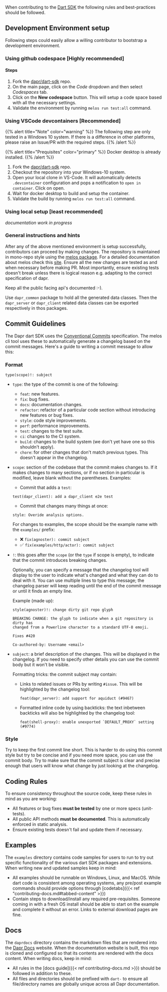 
When contributing to the [Dart SDK](https://github.com/dapr/dart-sdk) the following rules and best-practices should be followed.

## Development Environment setup
Following steps could easily allow a willing contributor to bootstrap a development 
environment.
### Using github codespace [Highly recommended]

#### Steps
1. Fork the [dapr/dart-sdk](https://github.com/dapr/dart-sdk) repo.
2. On the main page, click on the *Code* dropdown and then select *Codespaces* tab.
3. Click on the **New codespace** button. This will setup a code space based with all the necessary settings.
4. Validate the environment by running `melos run test:all` command.

### Using VSCode devcontainers [Recommended]

{{% alert title="Note" color="warning" %}}
The following step are only tested in a Windows 10 system. If there is a difference in other platforms, please raise an Issue/PR with the required steps.
{{% /alert %}}

{{% alert title="Prequisites" color="primary" %}}
Docker desktop is already installed.
{{% /alert %}}

1. Fork the [dapr/dart-sdk](https://github.com/dapr/dart-sdk) repo.
2. Checkout the repository into your Windows-10 system.
3. Open your local clone in VS-Code. It will automatically detects `.devcontainer` configuration and pops a notification to `open in container`. Click on open.
4. Wait for docker desktop to build and setup the container.
5. Validate the build by running `melos run test:all` command.

### Using local setup [least recommended]

_documentation work in progress_

### General instructions and hints

After any of the above mentioned environment is setup successfully, contributors can proceed by making changes. The repository is maintained in mono-repo style using the [melos package](https://pub.dev/packages/melos). For a detailed documentation about melos check this [site](https://docs.page/invertase/melos). Ensure all the new changes are tested as and when necessary before making PR. Most importantly, ensure existing tests doesn't break unless there is logical reason e.g. adapting to the correct specification of dapr.

Keep all the public facing api's documented :-).

Use `dapr_common` package to hold all the generated data classes. Then the `dapr_server` or `dapr_client` related data classes can be exported respectively in thos packages.

## Commit Guidelines

The Dapr dart SDK uses the [Conventional Commits](https://www.conventionalcommits.org/en/v1.0.0/)
specification. The melos cli tool uses these to automatically generate
a changelog based on the commit messages. Here's a guide to writing a commit message
to allow this:

### Format

```
type(scope)!: subject
```

- `type`: the type of the commit is one of the following:

  - `feat`: new features.
  - `fix`: bug fixes.
  - `docs`: documentation changes.
  - `refactor`: refactor of a particular code section without introducing
    new features or bug fixes.
  - `style`: code style improvements.
  - `perf`: performance improvements.
  - `test`: changes to the test suite.
  - `ci`: changes to the CI system.
  - `build`: changes to the build system (we don't yet have one so this shouldn't apply).
  - `chore`: for other changes that don't match previous types. This doesn't appear
    in the changelog.

- `scope`: section of the codebase that the commit makes changes to. If it makes changes to
  many sections, or if no section in particular is modified, leave blank without the parentheses.
  Examples:

  - Commit that adds a `test`:
  ```
  test(dapr_client): add a dapr_client e2e test
  ```

  - Commit that changes many things at once:
  ```
  style: Overide analysis options.
  ```

  For changes to examples, the scope should be the example name with the `examples/` prefix:

  - ❌ `fix(agnoster): commit subject`
  - ✅ `fix(examples/http/actor): commit subject`

- `!`: this goes after the `scope` (or the `type` if scope is empty), to indicate that the commit
  introduces breaking changes.

  Optionally, you can specify a message that the changelog tool will display to the user to indicate
  what's changed and what they can do to deal with it. You can use multiple lines to type this message;
  the changelog parser will keep reading until the end of the commit message or until it finds an empty
  line.

  Example (made up):

  ```
  style(agnoster)!: change dirty git repo glyph

  BREAKING CHANGE: the glyph to indicate when a git repository is dirty has
  changed from a Powerline character to a standard UTF-8 emoji.

  Fixes #420

  Co-authored-by: Username <email>
  ```

- `subject`: a brief description of the changes. This will be displayed in the changelog. If you need
  to specify other details you can use the commit body but it won't be visible.

  Formatting tricks: the commit subject may contain:

  - Links to related issues or PRs by writing `#issue`. This will be highlighted by the changelog tool:
    ```
    feat(dapr_server): add support for aquiduct (#9467)
    ```

  - Formatted inline code by using backticks: the text inbetween backticks will also be highlighted by
    the changelog tool:
    ```
    feat(shell-proxy): enable unexported `DEFAULT_PROXY` setting (#9774)
    ```

### Style

Try to keep the first commit line short. This is harder to do using this commit style but try to be
concise and if you need more space, you can use the commit body. Try to make sure that the commit
subject is clear and precise enough that users will know what change by just looking at the changelog.

## Coding Rules

To ensure consistency throughout the source code, keep these rules in mind as you are working:

* All features or bug fixes **must be tested** by one or more specs (unit-tests).
* All public API methods **must be documented**. This is automatically enforced in static analysis.
* Ensure existing tests doesn't fail and update them if necessary.

## Examples

The `examples` directory contains code samples for users to run to try out specific functionality of the various dart SDK packages and extensions. When writing new and updated samples keep in mind:

- All examples should be runnable on Windows, Linux, and MacOS. While dart code is consistent among operating systems, any pre/post example commands should provide options through [codetabs]({{< ref "contributing-docs.md#tabbed-content" >}})
- Contain steps to download/install any required pre-requisites. Someone coming in with a fresh OS install should be able to start on the example and complete it without an error. Links to external download pages are fine.

## Docs

The `daprdocs` directory contains the markdown files that are rendered into the [Dapr Docs](https://docs.dapr.io) website. When the documentation website is built, this repo is cloned and configured so that its contents are rendered with the docs content. When writing docs, keep in mind:

   - All rules in the [docs guide]({{< ref contributing-docs.md >}}) should be followed in addition to these.
   - All files and directories should be prefixed with `dart-` to ensure all file/directory names are globally unique across all Dapr documentation.